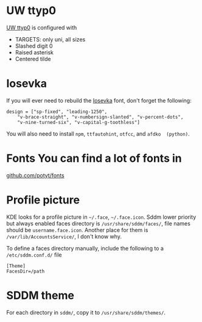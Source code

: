 # UW ttyp0
[UW ttyp0](https://people.mpi-inf.mpg.de/~uwe/misc/uw-ttyp0/) is 
configured with
 - TARGETS: only uni, all sizes
 - Slashed digit 0
 - Raised asterisk
 - Centered tilde

# Iosevka
If you will ever need to rebuild the 
[Iosevka](https://typeof.net/Iosevka/) font, don't forget the following:
``` 
design = ["sp-fixed", "leading-1250", 
	"v-brace-straight", "v-numbersign-slanted", "v-percent-dots", 
	"v-nine-turned-six", "v-capital-g-toothless"]
```
You will also need to install `npm`, `ttfautohint`, `otfcc`, and `afdko 
(python)`.

# Fonts You can find a lot of fonts in 
[github.com/potyt/fonts](https://github.com/potyt/fonts)

# Profile picture
KDE looks for a profile picture in `~/.face`, `~/.face.icon`. 
Sddm lower priority but always enabled faces directory is
`/usr/share/sddm/faces/`, file names should be
`username.face.icon`. Another place for them is
`/var/lib/AccountsService/`, I don't know why. 

To define a faces directory manually, include the following to 
a `/etc/sddm.conf.d/` file
```
[Theme]
FacesDir=/path
```

# SDDM theme
For each directory in `sddm/`, copy it to `/usr/share/sddm/themes/`. 
